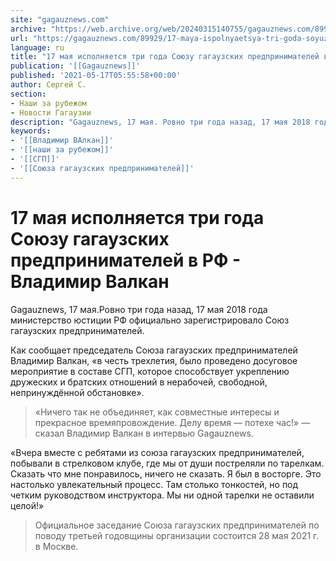 ```yaml
---
site: "gagauznews.com"
archive: "https://web.archive.org/web/20240315140755/gagauznews.com/89929/17-maya-ispolnyaetsya-tri-goda-soyuzu-gagauzskih-predprinimatelej-v-rf-vladimir-valkan.html"
url: "https://gagauznews.com/89929/17-maya-ispolnyaetsya-tri-goda-soyuzu-gagauzskih-predprinimatelej-v-rf-vladimir-valkan.html"
language: ru
title: "17 мая исполняется три года Союзу гагаузских предпринимателей в РФ - Владимир Валкан"
publication: '[[Gagauznews]]'
published: '2021-05-17T05:55:58+00:00'
author: Сергей С.
section:
- Наши за рубежом
- Новости Гагаузии
description: "Gagauznews, 17 мая. Ровно три года назад, 17 мая 2018 года министерство юстиции РФ официально зарегистрировало Союз гагаузских предпринимателей. Как сообщает председатель Союза гагаузских предпринимателей Владимир Валкан, «в честь трехлетия, было проведено досуговое мероприятие в составе СГП, которое способствует укреплению дружеских и братских отношений в нерабочей, свободной, непринуждённой обстановке». «Ничего так не объединяет, как совместные интересы и прекрасное времяпровождение. Делу время — потехе час!» — сказал Владимир Валкан в интервью Gagauznews. «Вчера вместе с ребятами из союза гагаузcких предпринимателей, побывали в стрелковом клубе, где мы от души постреляли по тарелкам. Сказать что мне понравилось, ничего не сказать. Я был в […]"
keywords:
- '[[Владимир ВАлкан]]'
- '[[наши за рубежом]]'
- '[[СГП]]'
- '[[Союза гагаузских предпринимателей]]'
---
```


# 17 мая исполняется три года Союзу гагаузских предпринимателей в РФ - Владимир Валкан

Gagauznews, 17 мая.Ровно три года назад, 17 мая 2018 года министерство юстиции РФ официально зарегистрировало Союз гагаузских предпринимателей.

Как сообщает председатель Союза гагаузских предпринимателей Владимир Валкан, «в честь трехлетия, было проведено досуговое мероприятие в составе СГП, которое способствует укреплению дружеских и братских отношений в нерабочей, свободной, непринуждённой обстановке».

> «Ничего так не объединяет, как совместные интересы и прекрасное времяпровождение. Делу время — потехе час!» — сказал Владимир Валкан в интервью Gagauznews.

«Вчера вместе с ребятами из союза гагаузcких предпринимателей, побывали в стрелковом клубе, где мы от души постреляли по тарелкам. Сказать что мне понравилось, ничего не сказать. Я был в восторге. Это настолько увлекательный процесс. Там столько тонкостей, но под четким руководством инструктора. Мы ни одной тарелки не оставили целой!»

> Официальное заседание Союза гагаузских предпринимателей по поводу третьей годовщины организации состоится 28 мая 2021 г. в Москве.